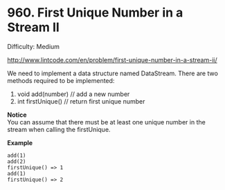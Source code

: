 # 960. First Unique Number in a Stream II

Difficulty: Medium

http://www.lintcode.com/en/problem/first-unique-number-in-a-stream-ii/

We need to implement a data structure named DataStream. There are two methods required to be implemented:

1. void add(number) // add a new number
2. int firstUnique() // return first unique number

**Notice**  
You can assume that there must be at least one unique number in the stream when calling the firstUnique.

**Example**  
```
add(1)
add(2)
firstUnique() => 1
add(1)
firstUnique() => 2
```
